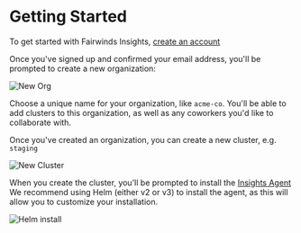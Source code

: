 # Getting Started

To get started with Fairwinds Insights, [create an account](https://insights.fairwinds.com/auth/register)

Once you've signed up and confirmed your email address, you'll be prompted to
create a new organization:

![New Org](/img/new-org.png)

Choose a unique name for your organization, like `acme-co`. You'll be able to add clusters to this
organization, as well as any coworkers you'd like to collaborate with.

Once you've created an organization, you can create a new cluster, e.g. `staging`

![New Cluster](/img/new-cluster.png)

When you create the cluster, you'll be prompted to install the [Insights Agent](./insights-agent)
We recommend using Helm (either v2 or v3) to install the agent, as this will
allow you to customize your installation.

![Helm install](/img/helm-install.png)
